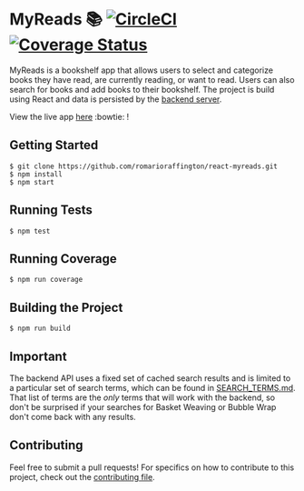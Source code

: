 # MyReads :books:  [![CircleCI](https://circleci.com/gh/romarioraffington/react-mybooks.svg?style=svg)](https://circleci.com/gh/romarioraffington/react-mybooks) [![Coverage Status](https://coveralls.io/repos/github/romarioraffington/react-mybooks/badge.svg)](https://coveralls.io/github/romarioraffington/react-mybooks)


 MyReads is a bookshelf app that allows users to select and categorize books they have read, are currently reading, or want to read. Users can also search for books and add books to their bookshelf. The project is build using React and data is persisted by the [backend server](https://reactnd-books-api.udacity.com).
 
 View the live app [here](https://react-mybooks.herokuapp.com) :bowtie: !

## Getting Started

```shell
$ git clone https://github.com/romarioraffington/react-myreads.git
$ npm install
$ npm start
```

## Running Tests

```shell
$ npm test
```

## Running Coverage

```shell
$ npm run coverage
```

## Building the Project

```shell
$ npm run build
```

## Important
The backend API uses a fixed set of cached search results and is limited to a particular set of search terms, which can be found in [SEARCH_TERMS.md](SEARCH_TERMS.md). That list of terms are the _only_ terms that will work with the backend, so don't be surprised if your searches for Basket Weaving or Bubble Wrap don't come back with any results. 


## Contributing
Feel free to submit a pull requests! For specifics on how to contribute to this project, check out the  [contributing file](CONTRIBUTING.md).